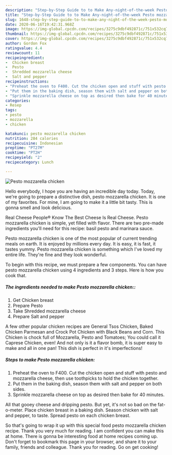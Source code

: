 ```yaml
---
description: "Step-by-Step Guide to to Make Any-night-of-the-week Pesto mozzarella chicken"
title: "Step-by-Step Guide to to Make Any-night-of-the-week Pesto mozzarella chicken"
slug: 1648-step-by-step-guide-to-to-make-any-night-of-the-week-pesto-mozzarella-chicken
date: 2020-06-16T19:42:31.968Z
image: https://img-global.cpcdn.com/recipes/3275c9dbf492871c/751x532cq70/pesto-mozzarella-chicken-recipe-main-photo.jpg
thumbnail: https://img-global.cpcdn.com/recipes/3275c9dbf492871c/751x532cq70/pesto-mozzarella-chicken-recipe-main-photo.jpg
cover: https://img-global.cpcdn.com/recipes/3275c9dbf492871c/751x532cq70/pesto-mozzarella-chicken-recipe-main-photo.jpg
author: Gordon Fox
ratingvalue: 4.4
reviewcount: 11
recipeingredient:
-  Chicken breast
-  Pesto
-  Shredded mozzarella cheese
-  Salt and pepper
recipeinstructions:
- "Preheat the oven to F400. Cut the chicken open and stuff with pesto and mozzarella cheese, then use toothpicks to hold the chicken together."
- "Put them in the baking dish, season them with salt and pepper on both sides."
- "Sprinkle mozzarella cheese on top as desired then bake for 40 minutes."
categories:
- Resep
tags:
- pesto
- mozzarella
- chicken

katakunci: pesto mozzarella chicken
nutrition: 284 calories
recipecuisine: Indonesian
preptime: "PT27M"
cooktime: "PT2H"
recipeyield: "2"
recipecategory: Lunch

---
```



![Pesto mozzarella chicken](https://img-global.cpcdn.com/recipes/3275c9dbf492871c/751x532cq70/pesto-mozzarella-chicken-recipe-main-photo.jpg)

Hello everybody, I hope you are having an incredible day today. Today, we're going to prepare a distinctive dish, pesto mozzarella chicken. It is one of my favorites. For mine, I am going to make it a little bit tasty. This is gonna smell and look delicious.

Real Cheese People® Know The Best Cheese Is Real Cheese. Pesto mozzarella chicken is simple, yet filled with flavor. There are two pre-made ingredients you&#39;ll need for this recipe: basil pesto and marinara sauce.

Pesto mozzarella chicken is one of the most popular of current trending meals on earth. It is enjoyed by millions every day. It is easy, it is fast, it tastes yummy. Pesto mozzarella chicken is something which I've loved my entire life. They're fine and they look wonderful.


To begin with this recipe, we must prepare a few components. You can have pesto mozzarella chicken using 4 ingredients and 3 steps. Here is how you cook that.

##### The ingredients needed to make Pesto mozzarella chicken::

1. Get  Chicken breast
1. Prepare  Pesto
1. Take  Shredded mozzarella cheese
1. Prepare  Salt and pepper


A few other popular chicken recipes are General Tsos Chicken, Baked Chicken Parmesan and Crock Pot Chicken with Black Beans and Corn. This Chicken is chock full of Mozzarella, Pesto and Tomatoes; You could call it Caprese Chicken, even! And not only is it a flavor bomb, it is super easy to make and all in one pan! This dish is perfect in it&#39;s imperfections! 

##### Steps to make Pesto mozzarella chicken:

1. Preheat the oven to F400. Cut the chicken open and stuff with pesto and mozzarella cheese, then use toothpicks to hold the chicken together.
1. Put them in the baking dish, season them with salt and pepper on both sides.
1. Sprinkle mozzarella cheese on top as desired then bake for 40 minutes.


All that gooey cheese and dripping pesto. But yet, it&#39;s not so bad on the fat-o-meter. Place chicken breast in a baking dish. Season chicken with salt and pepper, to taste. Spread pesto on each chicken breast. 

So that's going to wrap it up with this special food pesto mozzarella chicken recipe. Thank you very much for reading. I am confident you can make this at home. There is gonna be interesting food at home recipes coming up. Don't forget to bookmark this page in your browser, and share it to your family, friends and colleague. Thank you for reading. Go on get cooking!
